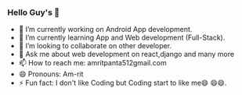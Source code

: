 ### Hello Guy's 👋


- 🔭 I’m currently working on Android App development.
- 🌱 I’m currently learning App and Web development (Full-Stack).
- 👯 I’m looking to collaborate on other developer. 
- 💬 Ask me about web development on react,django and many more
- 📫 How to reach me: amritpanta512gmail.com
- 😄 Pronouns: Am-rit
- ⚡ Fun fact: I don't like Coding but Coding start to like me😄 😄😄.

